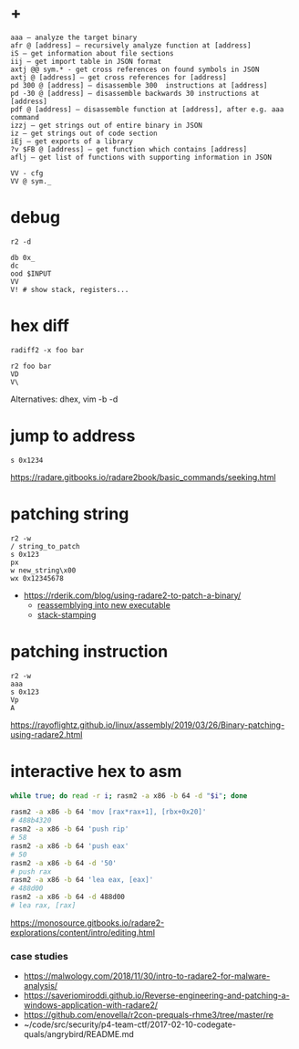 # +

```
aaa – analyze the target binary
afr @ [address] – recursively analyze function at [address]
iS – get information about file sections
iij – get import table in JSON format
axtj @@ sym.* - get cross references on found symbols in JSON
axtj @ [address] – get cross references for [address]
pd 300 @ [address] – disassemble 300  instructions at [address]
pd -30 @ [address] – disassemble backwards 30 instructions at [address]
pdf @ [address] – disassemble function at [address], after e.g. aaa command
izzj – get strings out of entire binary in JSON
iz – get strings out of code section
iEj – get exports of a library
?v $FB @ [address] – get function which contains [address]
aflj – get list of functions with supporting information in JSON

VV - cfg
VV @ sym._
```

# debug

```
r2 -d

db 0x_
dc
ood $INPUT
VV
V! # show stack, registers...
```

# hex diff

```
radiff2 -x foo bar

r2 foo bar
VD
V\
```

Alternatives: dhex, vim -b -d

# jump to address

```
s 0x1234
```

https://radare.gitbooks.io/radare2book/basic_commands/seeking.html

# patching string

```
r2 -w
/ string_to_patch
s 0x123
px
w new_string\x00
wx 0x12345678
```

- https://rderik.com/blog/using-radare2-to-patch-a-binary/
    - [reassemblying into new executable](https://www.reddit.com/r/ReverseEngineering/comments/egsj3c/beginners_patching_a_binary_example/fcl6exy/?utm_source=share&utm_medium=web2x)
    - [stack-stamping](https://grammatech.github.io/gtirb/md_stack-stamp.html)

# patching instruction

```
r2 -w
aaa
s 0x123
Vp
A
```

https://rayoflightz.github.io/linux/assembly/2019/03/26/Binary-patching-using-radare2.html

# interactive hex to asm

```bash
while true; do read -r i; rasm2 -a x86 -b 64 -d "$i"; done

rasm2 -a x86 -b 64 'mov [rax*rax+1], [rbx+0x20]'
# 488b4320
rasm2 -a x86 -b 64 'push rip'
# 58
rasm2 -a x86 -b 64 'push eax'
# 50
rasm2 -a x86 -b 64 -d '50'
# push rax
rasm2 -a x86 -b 64 'lea eax, [eax]'
# 488d00
rasm2 -a x86 -b 64 -d 488d00
# lea rax, [rax]
```

https://monosource.gitbooks.io/radare2-explorations/content/intro/editing.html

### case studies

- https://malwology.com/2018/11/30/intro-to-radare2-for-malware-analysis/
- https://saveriomiroddi.github.io/Reverse-engineering-and-patching-a-windows-application-with-radare2/
- https://github.com/enovella/r2con-prequals-rhme3/tree/master/re
- ~/code/src/security/p4-team-ctf/2017-02-10-codegate-quals/angrybird/README.md
